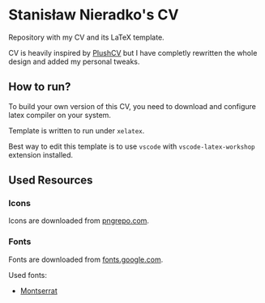 # Stanisław Nieradko's CV

Repository with my CV and its LaTeX template.

CV is heavily inspired by [PlushCV](https://www.overleaf.com/latex/templates/plushcv/jybpnsftmdkf/) but I have completly rewritten the whole design and added my personal tweaks.

## How to run?

To build your own version of this CV, you need to download and configure latex compiler on your system.

Template is written to run under `xelatex`.

Best way to edit this template is to use `vscode` with `vscode-latex-workshop` extension installed.

## Used Resources

### Icons

Icons are downloaded from [pngrepo.com](https://www.pngrepo.com).

### Fonts

Fonts are downloaded from [fonts.google.com](https://fonts.google.com/).

Used fonts:

- [Montserrat](https://fonts.google.com/specimen/Montserrat)
